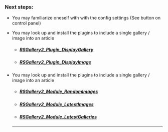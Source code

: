 ### Next steps:

*   You may familiarize oneself with with the config settings (See button on control panel)
*   You may look up and install the plugins to include a single gallery / image into an article
    *   ##### [RSGallery2_Plugin_DisplayGallery](https://github.com/RSGallery2/RSGallery2_Plugin_DisplayGallery)

    *   ##### [RSGallery2_Plugin_DisplayImage](https://github.com/RSGallery2/RSGallery2_Plugin_DisplayImage)

*   You may look up and install the plugins to include a single gallery / image into an article
    *   ##### [RSGallery2_Module_RandomImages](https://github.com/RSGallery2/RSGallery2_Module_RandomImages)

    *   ##### [RSGallery2_Module_LatestImages](https://github.com/RSGallery2/RSGallery2_Module_LatestImages)

    *   ##### [RSGallery2_Module_LatestGalleries](https://github.com/RSGallery2/RSGallery2_Module_LatestGalleries)


    ---
